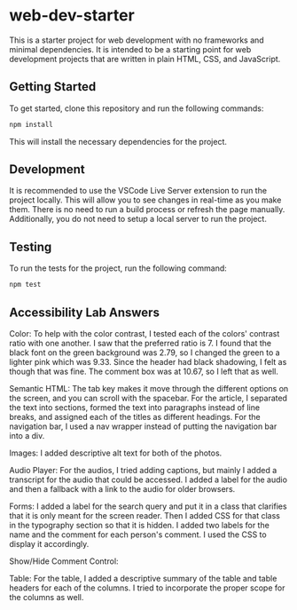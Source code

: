 # web-dev-starter

This is a starter project for web development with no frameworks and minimal
dependencies. It is intended to be a starting point for web development projects
that are written in plain HTML, CSS, and JavaScript.

## Getting Started

To get started, clone this repository and run the following commands:

```bash
npm install
```
This will install the necessary dependencies for the project.

## Development

It is recommended to use the VSCode Live Server extension to run the project
locally. This will allow you to see changes in real-time as you make them. There
is no need to run a build process or refresh the page manually. Additionally,
you do not need to setup a local server to run the project.

## Testing

To run the tests for the project, run the following command:

```bash
npm test
```

## Accessibility Lab Answers

Color: 
    To help with the color contrast, I tested each of the colors' contrast ratio with one another. I saw that the preferred ratio is 7. I found that the black font on the green background was 2.79, so I changed the green to a lighter pink which was 9.33. Since the header had black shadowing, I felt as though that was fine. The comment box was at 10.67, so I left that as well. 

Semantic HTML: 
    The tab key makes it move through the different options on the screen, and you can scroll with the spacebar. For the article, I separated the text into sections, formed the text into paragraphs instead of line breaks, and assigned each of the titles as different headings. For the navigation bar, I used a nav wrapper instead of putting the navigation bar into a div. 

Images: 
    I added descriptive alt text for both of the photos. 

Audio Player: 
    For the audios, I tried adding captions, but mainly I added a transcript for the audio that could be accessed. I added a label for the audio and then a fallback with a link to the audio for older browsers. 

Forms: 
    I added a label for the search query and put it in a class that clarifies that it is only meant for the screen reader. Then I added CSS for that class in the typography section so that it is hidden. I added two labels for the name and the comment for each person's comment. I used the CSS to display it accordingly. 

Show/Hide Comment Control: 

Table: 
    For the table, I added a descriptive summary of the table and table headers for each of the columns. I tried to incorporate the proper scope for the columns as well. 

